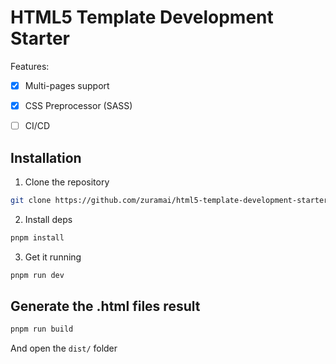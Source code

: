 # HTML5 Template Development Starter

Features:

- [x] Multi-pages support
- [x] CSS Preprocessor (SASS)
- [ ] CI/CD


## Installation

1. Clone the repository

```sh
git clone https://github.com/zuramai/html5-template-development-starter
```

2. Install deps

```sh
pnpm install
```

3. Get it running
```sh
pnpm run dev
```

## Generate the .html files result
```sh
pnpm run build
```

And open the `dist/` folder
 
